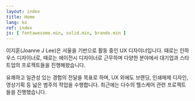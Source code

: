 ```yaml
---
layout: index
title: Home
lang: ko
ref: index
js: [ fontawesome.min, solid.min, brands.min ]
---
```


이지훈(Joanne J Lee)은 서울을 기반으로 활동 중인 UX 디자이너입니다. 때로는 인하우스 디자이너로, 때로는 에이전시 디자이너로 근무하며 다양한 분야에서 대기업과 스타트업의 프로젝트들을 진행해왔습니다.

유쾌하고 일관성 있는 경험의 전달을 목표로 하며, UX 외에도 브랜딩, 인쇄매체 디자인, 영상기획 등 넓은 범주의 작업을 수행합니다. 최근에는 다수의 헬스케어 관련 프로젝트들을 진행했습니다.